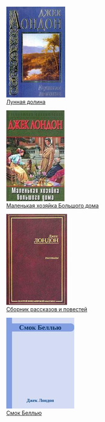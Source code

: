 ![](Лунная%20долина.jpg)  
[Лунная долина](Лунная%20долина)

![](Маленькая%20хозяйка%20Большого%20дома.jpg)  
[Маленькая хозяйка Большого дома](Маленькая%20хозяйка%20Большого%20дома)

![](Сборник%20рассказов%20и%20повестей.jpg)  
[Сборник рассказов и повестей](Сборник%20рассказов%20и%20повестей)

![](Смок%20Беллью.jpg)  
[Смок Беллью](Смок%20Беллью)
